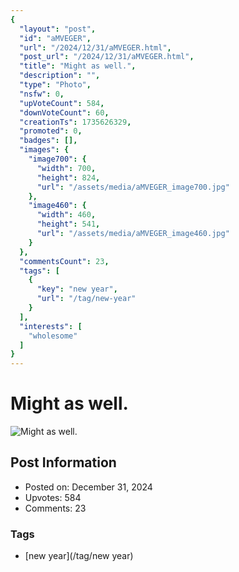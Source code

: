 ```yaml
---
{
  "layout": "post",
  "id": "aMVEGER",
  "url": "/2024/12/31/aMVEGER.html",
  "post_url": "/2024/12/31/aMVEGER.html",
  "title": "Might as well.",
  "description": "",
  "type": "Photo",
  "nsfw": 0,
  "upVoteCount": 584,
  "downVoteCount": 60,
  "creationTs": 1735626329,
  "promoted": 0,
  "badges": [],
  "images": {
    "image700": {
      "width": 700,
      "height": 824,
      "url": "/assets/media/aMVEGER_image700.jpg"
    },
    "image460": {
      "width": 460,
      "height": 541,
      "url": "/assets/media/aMVEGER_image460.jpg"
    }
  },
  "commentsCount": 23,
  "tags": [
    {
      "key": "new year",
      "url": "/tag/new-year"
    }
  ],
  "interests": [
    "wholesome"
  ]
}
---
```


# Might as well.

![Might as well.](/assets/media/aMVEGER_image700.jpg)

## Post Information

- Posted on: December 31, 2024
- Upvotes: 584
- Comments: 23

### Tags

- [new year](/tag/new year)
